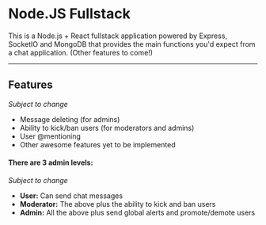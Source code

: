 Node.JS Fullstack
============

This is a Node.js + React fullstack application powered by Express, SocketIO and MongoDB that provides the main functions you'd expect from a chat application. (Other features to come!)

---

## Features
*Subject to change*
- Message deleting (for admins)
- Ability to kick/ban users (for moderators and admins)
- User @mentioning
- Other awesome features yet to be implemented


#### There are 3 admin levels:
*Subject to change*
- **User:** Can send chat messages
- **Moderator:** The above plus the ability to kick and ban users
- **Admin:** All the above plus send global alerts and promote/demote users


